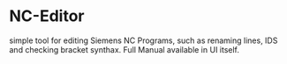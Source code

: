 # NC-Editor
simple tool for editing Siemens NC Programs, such as renaming lines, IDS and checking bracket synthax.
Full Manual available in UI itself.
